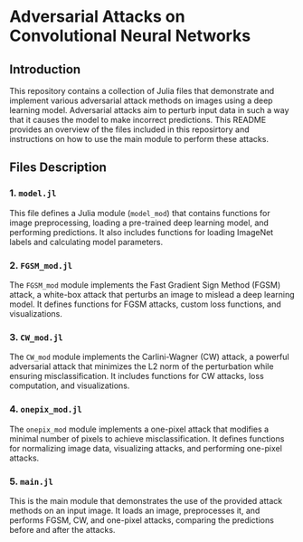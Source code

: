 # Adversarial Attacks on Convolutional Neural Networks

## Introduction
This repository contains a collection of Julia files that demonstrate and implement various adversarial attack methods on images using a deep learning model. Adversarial attacks aim to perturb input data in such a way that it causes the model to make incorrect predictions. This README provides an overview of the files included in this reposirtory and instructions on how to use the main module to perform these attacks.

## Files Description

### 1. `model.jl`
This file defines a Julia module (`model_mod`) that contains functions for image preprocessing, loading a pre-trained deep learning model, and performing predictions. It also includes functions for loading ImageNet labels and calculating model parameters.

### 2. `FGSM_mod.jl`
The `FGSM_mod` module implements the Fast Gradient Sign Method (FGSM) attack, a white-box attack that perturbs an image to mislead a deep learning model. It defines functions for FGSM attacks, custom loss functions, and visualizations.

### 3. `CW_mod.jl`
The `CW_mod` module implements the Carlini-Wagner (CW) attack, a powerful adversarial attack that minimizes the L2 norm of the perturbation while ensuring misclassification. It includes functions for CW attacks, loss computation, and visualizations.

### 4. `onepix_mod.jl`
The `onepix_mod` module implements a one-pixel attack that modifies a minimal number of pixels to achieve misclassification. It defines functions for normalizing image data, visualizing attacks, and performing one-pixel attacks.

### 5. `main.jl`
This is the main module that demonstrates the use of the provided attack methods on an input image. It loads an image, preprocesses it, and performs FGSM, CW, and one-pixel attacks, comparing the predictions before and after the attacks.

